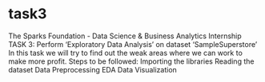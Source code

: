 # task3
The Sparks Foundation - Data Science &amp; Business Analytics Internship TASK 3: Perform ‘Exploratory Data Analysis’ on dataset ‘SampleSuperstore’  In this task we will try to find out the weak areas where we can work to make more profit. Steps to be followed: Importing the libraries Reading the dataset Data Preprocessing EDA Data Visualization

